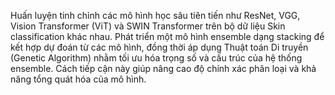 Huấn luyện tinh chỉnh các mô hình học sâu tiên tiến như ResNet, VGG, Vision Transformer (ViT) và SWIN Transformer trên bộ dữ liệu Skin classification khác nhau.
Phát triển một mô hình ensemble dạng stacking để kết hợp dự đoán từ các mô hình, đồng thời áp dụng Thuật toán Di truyền (Genetic Algorithm) nhằm tối ưu hóa trọng số và cấu trúc của hệ thống ensemble.
Cách tiếp cận này giúp nâng cao độ chính xác phân loại và khả năng tổng quát hóa của mô hình.
